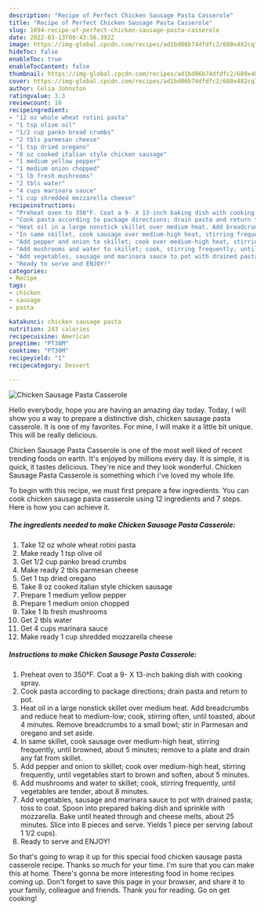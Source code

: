 ```yaml
---
description: "Recipe of Perfect Chicken Sausage Pasta Casserole"
title: "Recipe of Perfect Chicken Sausage Pasta Casserole"
slug: 1694-recipe-of-perfect-chicken-sausage-pasta-casserole
date: 2022-03-13T00:43:56.392Z
image: https://img-global.cpcdn.com/recipes/ad1bd06b74dfdfc2/680x482cq70/chicken-sausage-pasta-casserole-recipe-main-photo.jpg
hideToc: false
enableToc: true
enableTocContent: false
thumbnail: https://img-global.cpcdn.com/recipes/ad1bd06b74dfdfc2/680x482cq70/chicken-sausage-pasta-casserole-recipe-main-photo.jpg
cover: https://img-global.cpcdn.com/recipes/ad1bd06b74dfdfc2/680x482cq70/chicken-sausage-pasta-casserole-recipe-main-photo.jpg
author: Celia Johnston
ratingvalue: 3.3
reviewcount: 16
recipeingredient:
- "12 oz whole wheat rotini pasta"
- "1 tsp olive oil"
- "1/2 cup panko bread crumbs"
- "2 tbls parmesan cheese"
- "1 tsp dried oregano"
- "8 oz cooked italian style chicken sausage"
- "1 medium yellow pepper"
- "1 medium onion chopped"
- "1 lb fresh mushrooms"
- "2 tbls water"
- "4 cups marinara sauce"
- "1 cup shredded mozzarella cheese"
recipeinstructions:
- "Preheat oven to 350°F. Coat a 9- X 13-inch baking dish with cooking spray."
- "Cook pasta according to package directions; drain pasta and return to pot."
- "Heat oil in a large nonstick skillet over medium heat. Add breadcrumbs and reduce heat to medium-low; cook, stirring often, until toasted, about 4 minutes. Remove breadcrumbs to a small bowl; stir in Parmesan and oregano and set aside."
- "In same skillet, cook sausage over medium-high heat, stirring frequently, until browned, about 5 minutes; remove to a plate and drain any fat from skillet."
- "Add pepper and onion to skillet; cook over medium-high heat, stirring frequently, until vegetables start to brown and soften, about 5 minutes."
- "Add mushrooms and water to skillet; cook, stirring frequently, until vegetables are tender, about 8 minutes."
- "Add vegetables, sausage and marinara sauce to pot with drained pasta; toss to coat. Spoon into prepared baking dish and sprinkle with mozzarella. Bake until heated through and cheese melts, about 25 minutes. Slice into 8 pieces and serve. Yields 1 piece per serving (about 1 1/2 cups)."
- "Ready to serve and ENJOY!"
categories:
- Recipe
tags:
- chicken
- sausage
- pasta

katakunci: chicken sausage pasta 
nutrition: 243 calories
recipecuisine: American
preptime: "PT38M"
cooktime: "PT30M"
recipeyield: "1"
recipecategory: Dessert

---
```



![Chicken Sausage Pasta Casserole](https://img-global.cpcdn.com/recipes/ad1bd06b74dfdfc2/680x482cq70/chicken-sausage-pasta-casserole-recipe-main-photo.jpg)

Hello everybody, hope you are having an amazing day today. Today, I will show you a way to prepare a distinctive dish, chicken sausage pasta casserole. It is one of my favorites. For mine, I will make it a little bit unique. This will be really delicious.



Chicken Sausage Pasta Casserole is one of the most well liked of recent trending foods on earth. It's enjoyed by millions every day. It is simple, it is quick, it tastes delicious. They're nice and they look wonderful. Chicken Sausage Pasta Casserole is something which I've loved my whole life.


To begin with this recipe, we must first prepare a few ingredients. You can cook chicken sausage pasta casserole using 12 ingredients and 7 steps. Here is how you can achieve it.

<!--inarticleads1-->

##### The ingredients needed to make Chicken Sausage Pasta Casserole:

1. Take 12 oz whole wheat rotini pasta
1. Make ready 1 tsp olive oil
1. Get 1/2 cup panko bread crumbs
1. Make ready 2 tbls parmesan cheese
1. Get 1 tsp dried oregano
1. Take 8 oz cooked italian style chicken sausage
1. Prepare 1 medium yellow pepper
1. Prepare 1 medium onion chopped
1. Take 1 lb fresh mushrooms
1. Get 2 tbls water
1. Get 4 cups marinara sauce
1. Make ready 1 cup shredded mozzarella cheese




<!--inarticleads2-->

##### Instructions to make Chicken Sausage Pasta Casserole:

1. Preheat oven to 350°F. Coat a 9- X 13-inch baking dish with cooking spray.
1. Cook pasta according to package directions; drain pasta and return to pot.
1. Heat oil in a large nonstick skillet over medium heat. Add breadcrumbs and reduce heat to medium-low; cook, stirring often, until toasted, about 4 minutes. Remove breadcrumbs to a small bowl; stir in Parmesan and oregano and set aside.
1. In same skillet, cook sausage over medium-high heat, stirring frequently, until browned, about 5 minutes; remove to a plate and drain any fat from skillet.
1. Add pepper and onion to skillet; cook over medium-high heat, stirring frequently, until vegetables start to brown and soften, about 5 minutes.
1. Add mushrooms and water to skillet; cook, stirring frequently, until vegetables are tender, about 8 minutes.
1. Add vegetables, sausage and marinara sauce to pot with drained pasta; toss to coat. Spoon into prepared baking dish and sprinkle with mozzarella. Bake until heated through and cheese melts, about 25 minutes. Slice into 8 pieces and serve. Yields 1 piece per serving (about 1 1/2 cups).
1. Ready to serve and ENJOY!



So that's going to wrap it up for this special food chicken sausage pasta casserole recipe. Thanks so much for your time. I'm sure that you can make this at home. There's gonna be more interesting food in home recipes coming up. Don't forget to save this page in your browser, and share it to your family, colleague and friends. Thank you for reading. Go on get cooking!
